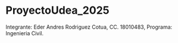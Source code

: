 # ProyectoUdea_2025

Integrante:
Eder Andres Rodriguez Cotua, CC. 18010483, Programa: Ingenieria Civil.
